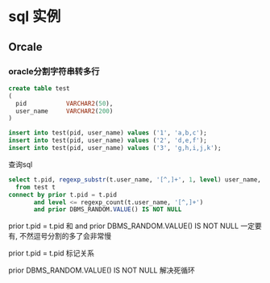 # sql 实例

## Orcale

### oracle分割字符串转多行

```sql
create table test
(
  pid           VARCHAR2(50),
  user_name     VARCHAR2(200)
)
```



```sql
insert into test(pid, user_name) values ('1', 'a,b,c');
insert into test(pid, user_name) values ('2', 'd,e,f');
insert into test(pid, user_name) values ('3', 'g,h,i,j,k');
```

查询sql

```sql
select t.pid, regexp_substr(t.user_name, '[^,]+', 1, level) user_name, level
  from test t
connect by prior t.pid = t.pid
       and level <= regexp_count(t.user_name, '[^,]+')
       and prior DBMS_RANDOM.VALUE() IS NOT NULL
```

prior t.pid = t.pid 和 and prior DBMS_RANDOM.VALUE() IS NOT NULL 一定要有, 不然逗号分割的多了会非常慢

prior t.pid = t.pid 标记关系

prior DBMS_RANDOM.VALUE() IS NOT NULL 解决死循环
